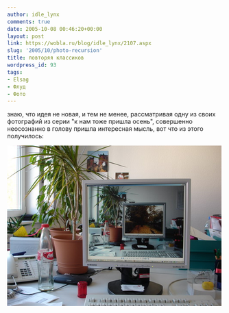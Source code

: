 ```yaml
---
author: idle_lynx
comments: true
date: 2005-10-08 00:46:20+00:00
layout: post
link: https://wobla.ru/blog/idle_lynx/2107.aspx
slug: '2005/10/photo-recursion'
title: повторяя классиков
wordpress_id: 93
tags:
- Elsag
- Флуд
- Фото
---
```


знаю, что идея не новая, и тем не менее, рассматривая одну из своих фотографий из серии "к нам тоже пришла осень", совершенно неосознанно в голову пришла интересная мысль, вот что из этого получилось:

![Working place](images/2007/05/fcfc8ef8-052d-4fb9-a8c0-3d8fe2781e0a.jpg)
